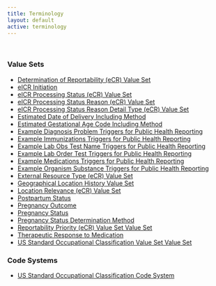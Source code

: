 ```yaml
---
title: Terminology
layout: default
active: terminology
---
```

<!-- { :.no_toc } -->
<!-- TOC  the css styling for this is \pages\assets\css\project.css under 'markdown-toc'-->
<!-- * Do not remove this line (it will not be displayed)
{:toc} -->
<!-- end TOC -->

<br/>

### Value Sets

- [Determination of Reportability (eCR) Value Set](ValueSet-valueset-determination-of-reportability-ecr.html)
- [eICR Initiation](ValueSet-valueset-eicr-initiation-ecr.html)
- [eICR Processing Status (eCR) Value Set](ValueSet-valueset-eicr-processing-status-ecr.html)
- [eICR Processing Status Reason (eCR) Value Set](ValueSet-valueset-eicr-processing-status-reason-ecr.html)
- [eICR Processing Status Reason Detail Type (eCR) Value Set](ValueSet-valueset-eicr-processing-status-reason-detail-type-ecr.html)
- [Estimated Date of Delivery Including Method](ValueSet-2.16.840.1.113883.11.20.9.81.html)
- [Estimated Gestational Age Code Including Method](ValueSet-2.16.840.1.113883.11.20.9.82.html)
- [Example Diagnosis Problem Triggers for Public Health Reporting](ValueSet-valueset-dxtc-example.html)
- [Example Immunizations Triggers for Public Health Reporting](ValueSet-valueset-iztc-example.html)
- [Example Lab Obs Test Name Triggers for Public Health Reporting](ValueSet-valueset-lrtc-example.html)
- [Example Lab Order Test Triggers for Public Health Reporting](ValueSet-valueset-lotc-example.html)
- [Example Medications Triggers for Public Health Reporting](ValueSet-valueset-mrtc-example.html)
- [Example Organism Substance Triggers for Public Health Reporting](ValueSet-valueset-ostc-example.html)
- [External Resource Type (eCR) Value Set](ValueSet-valueset-external-resource-type-ecr.html)
- [Geographical Location History Value Set](ValueSet-valueset-geographical-location-history.html)
- [Location Relevance (eCR) Value Set](ValueSet-valueset-location-relevance-ecr.html)
- [Postpartum Status](ValueSet-2.16.840.1.113883.11.20.9.87.html)
- [Pregnancy Outcome](ValueSet-2.16.840.1.113883.11.20.9.86.html)
- [Pregnancy Status](ValueSet-pregnancy-status.html)
- [Pregnancy Status Determination Method](ValueSet-2.16.840.1.113883.11.20.9.80.html)
- [Reportability Priority (eCR) Value Set Value Set](ValueSet-valueset-reportability-priority-ecr.html)
- [Therapeutic Response to Medication](ValueSet-2.16.840.1.113883.10.20.15.2.5.12.html)
- [US Standard Occupational Classification Value Set Value Set](ValueSet-valueset-oes.html)


### Code Systems

- [US Standard Occupational Classification Code System](CodeSystem-codesystem-oes.html)


